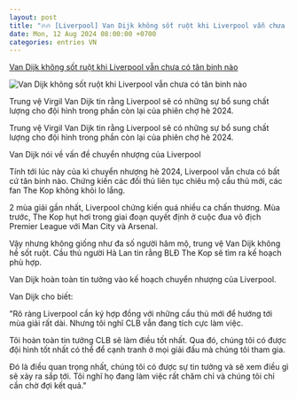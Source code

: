 ```yaml
---
layout: post
title: "🔥🔥 [Liverpool] Van Dijk không sốt ruột khi Liverpool vẫn chưa có tân binh nào"
date: Mon, 12 Aug 2024 08:00:00 +0700
categories: entries VN
---
```

[Van Dijk không sốt ruột khi Liverpool vẫn chưa có tân binh nào](https://bongda24h.vn/bong-da-anh/van-dijk-khong-sot-ruot-khi-liverpool-van-chua-co-tan-binh-nao-172-396065.html)

![Van Dijk không sốt ruột khi Liverpool vẫn chưa có tân binh nào](https://static.bongda24h.vn/medias/standard/2024/04/29/2-2904172901.jpg)

Trung vệ Virgil Van Dijk tin rằng Liverpool sẽ có những sự bổ sung chất lượng cho đội hình trong phần còn lại của phiên chợ hè 2024.

Trung vệ Virgil Van Dijk tin rằng Liverpool sẽ có những sự bổ sung chất lượng cho đội hình trong phần còn lại của phiên chợ hè 2024.

Van Dijk nói về vấn đề chuyển nhượng của Liverpool

Tính tới lúc này của kì chuyển nhượng hè 2024, Liverpool vẫn chưa có bất cứ tân binh nào. Chứng kiến các đối thủ liên tục chiêu mộ cầu thủ mới, các fan The Kop không khỏi lo lắng.

2 mùa giải gần nhất, Liverpool chứng kiến quá nhiều ca chấn thương. Mùa trước, The Kop hụt hơi trong giai đoạn quyết định ở cuộc đua vô địch Premier League với Man City và Arsenal.

Vậy nhưng không giống như đa số người hâm mộ, trung vệ Van Dijk không hề sốt ruột. Cầu thủ người Hà Lan tin rằng BLĐ The Kop sẽ tìm ra kế hoạch phù hợp.

Van Dijk hoàn toàn tin tưởng vào kế hoạch chuyển nhượng của Liverpool.

Van Dijk cho biết:

"Rõ ràng Liverpool cần ký hợp đồng với những cầu thủ mới để hướng tới mùa giải rất dài. Nhưng tôi nghĩ CLB vẫn đang tích cực làm việc.

Tôi hoàn toàn tin tưởng CLB sẽ làm điều tốt nhất. Qua đó, chúng tôi có được đội hình tốt nhất có thể để cạnh tranh ở mọi giải đấu mà chúng tôi tham gia.

Đó là điều quan trọng nhất, chúng tôi có được sự tin tưởng và sẽ xem điều gì sẽ xảy ra sắp tới. Tôi nghĩ họ đang làm việc rất chăm chỉ và chúng tôi chỉ cần chờ đợi kết quả."

